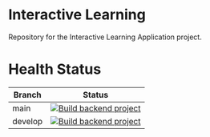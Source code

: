 # Interactive Learning

Repository for the Interactive Learning Application project.

# Health Status

| Branch  | Status                                                                                                                                                                                                                                    |
|---------|-------------------------------------------------------------------------------------------------------------------------------------------------------------------------------------------------------------------------------------------|
| main    | [![Build backend project](https://github.com/Wojberni/interactive-learning/actions/workflows/build-application.yaml/badge.svg?branch=main)](https://github.com/Wojberni/interactive-learning/actions/workflows/build-application.yaml)    |
| develop | [![Build backend project](https://github.com/Wojberni/interactive-learning/actions/workflows/build-application.yaml/badge.svg?branch=develop)](https://github.com/Wojberni/interactive-learning/actions/workflows/build-application.yaml) |
